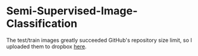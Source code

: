 # Semi-Supervised-Image-Classification
The test/train images greatly succeeded GitHub's repository size limit, so I uploaded them to dropbox [here]([url](https://www.dropbox.com/scl/fi/zsswsfkysmwjn7c9zo19p/files.zip?rlkey=1shriquqhs2t3z3hcjornjeal&st=tsusj41c&dl=0)).
